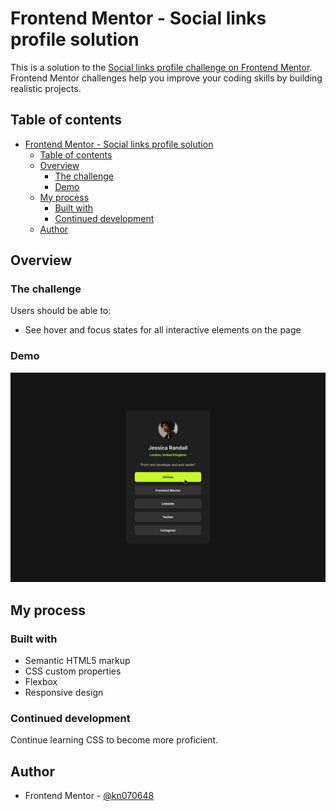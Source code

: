 # Frontend Mentor - Social links profile solution

This is a solution to the [Social links profile challenge on Frontend Mentor](https://www.frontendmentor.io/challenges/social-links-profile-UG32l9m6dQ). Frontend Mentor challenges help you improve your coding skills by building realistic projects.

## Table of contents

- [Frontend Mentor - Social links profile solution](#frontend-mentor---social-links-profile-solution)
  - [Table of contents](#table-of-contents)
  - [Overview](#overview)
    - [The challenge](#the-challenge)
    - [Demo](#demo)
  - [My process](#my-process)
    - [Built with](#built-with)
    - [Continued development](#continued-development)
  - [Author](#author)

## Overview

### The challenge

Users should be able to:

- See hover and focus states for all interactive elements on the page

### Demo

![](./design/active-states.jpg)

## My process

### Built with

- Semantic HTML5 markup
- CSS custom properties
- Flexbox
- Responsive design

### Continued development

Continue learning CSS to become more proficient.

## Author

- Frontend Mentor - [@kn070648](https://www.frontendmentor.io/profile/kn070648)
